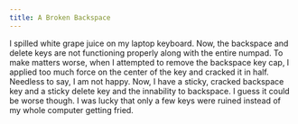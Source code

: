 ```yaml
---
title: A Broken Backspace
---
```

I spilled white grape juice on my laptop keyboard. Now, the backspace and delete keys are not functioning properly along with the entire numpad. To make matters worse, when I attempted to remove the backspace key cap, I applied too much force on the center of the key and cracked it in half. Needless to say, I am not happy. Now, I have a sticky, cracked backspace key and a sticky delete key and the innability to backspace. I guess it could be worse though. I was lucky that only a few keys were ruined instead of my whole computer getting fried.
